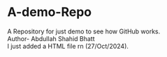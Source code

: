 # A-demo-Repo
A Repository for just demo to see how GitHub works.<br>
Author- Abdullah Shahid Bhatt<br>
I just added a HTML file rn (27/Oct/2024).

